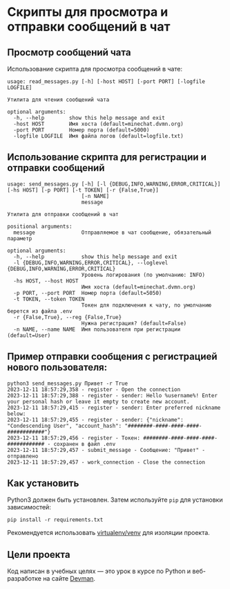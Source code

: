 # Скрипты для просмотра и отправки сообщений в чат

## Просмотр сообщений чата
Использование скрипта для просмотра сообщений в чате:

```
usage: read_messages.py [-h] [-host HOST] [-port PORT] [-logfile LOGFILE]

Утилита для чтения сообщений чата

optional arguments:
  -h, --help        show this help message and exit
  -host HOST        Имя хоста (default=minechat.dvmn.org)
  -port PORT        Номер порта (default=5000)
  -logfile LOGFILE  Имя файла логов (default=logfile.txt)
```

## Использование скрипта для регистрации и отправки сообщений

```
usage: send_messages.py [-h] [-l {DEBUG,INFO,WARNING,ERROR,CRITICAL}] [-hs HOST] [-p PORT] [-t TOKEN] [-r {False,True}]
                        [-n NAME]
                        message

Утилита для отправки сообщений в чат

positional arguments:
  message               Отправляемое в чат сообщение, обязательный параметр

optional arguments:
  -h, --help            show this help message and exit
  -l {DEBUG,INFO,WARNING,ERROR,CRITICAL}, --loglevel {DEBUG,INFO,WARNING,ERROR,CRITICAL}
                        Уровень логирования (по умолчанию: INFO)
  -hs HOST, --host HOST
                        Имя хоста (default=minechat.dvmn.org)
  -p PORT, --port PORT  Номер порта (default=5050)
  -t TOKEN, --token TOKEN
                        Токен для подключения к чату, по умолчанию берется из файла .env
  -r {False,True}, --reg {False,True}
                        Нужна регистрация? (default=False)
  -n NAME, --name NAME  Имя пользователя при регистрации (default=User)
```
## Пример отправки сообщения с регистрацией нового пользователя:
```
python3 send_messages.py Привет -r True
2023-12-11 18:57:29,358 - register - Open the connection
2023-12-11 18:57:29,388 - register - sender: Hello %username%! Enter your personal hash or leave it empty to create new account.
2023-12-11 18:57:29,415 - register - sender: Enter preferred nickname below:
2023-12-11 18:57:29,455 - register - sender: {"nickname": "Condescending User", "account_hash": "########-####-####-####-############"}
2023-12-11 18:57:29,456 - register - Токен: ########-####-####-####-############ - сохранен в файл .env
2023-12-11 18:57:29,457 - submit_message - Сообщение: "Привет" - отправлено
2023-12-11 18:57:29,457 - work_connection - Close the connection
```

## Как установить
Python3 должен быть установлен. Затем используйте `pip`  для установки зависимостей:
```
pip install -r requirements.txt
```
Рекомендуется использовать [virtualenv/venv](https://virtualenv.pypa.io/en/latest/index.html) для изоляции проекта.


## Цели проекта

Код написан в учебных целях — это урок в курсе по Python и веб-разработке на сайте [Devman](https://dvmn.org/).
 

